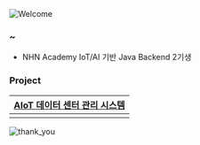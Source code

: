<img src="https://capsule-render.vercel.app/api?type=waving&height=100&color=273755&text=Hi%20there!%20👋&fontColor=6495ED&fontSize=30&fontAlign=13&desc=Let%20me%20briefly%20introduce%20myself.&descAlign=16.35&descAlignY=75&descSize=16&section=header" alt="Welcome"/>


### ~

- NHN Academy IoT/AI 기반 Java Backend 2기생

### Project

| [AIoT 데이터 센터 관리 시스템](https://github.com/nhnacademy-aiot2-lucky7) |
|------------------------------------------------------------------|
|                                                                  |

<img src="https://capsule-render.vercel.app/api?type=waving&color=273755&height=100&section=footer" alt="thank_you"/>